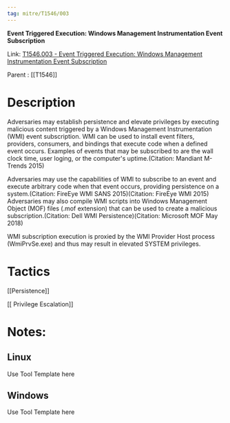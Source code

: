 ```yaml
---
tag: mitre/T1546/003
---
```


**Event Triggered Execution: Windows Management Instrumentation Event Subscription**

Link: [T1546.003 - Event Triggered Execution: Windows Management Instrumentation Event Subscription](https://attack.mitre.org/techniques/T1546/003)

Parent : [[T1546]]


# Description

Adversaries may establish persistence and elevate privileges by executing malicious content triggered by a Windows Management Instrumentation (WMI) event subscription. WMI can be used to install event filters, providers, consumers, and bindings that execute code when a defined event occurs. Examples of events that may be subscribed to are the wall clock time, user loging, or the computer's uptime.(Citation: Mandiant M-Trends 2015)

Adversaries may use the capabilities of WMI to subscribe to an event and execute arbitrary code when that event occurs, providing persistence on a system.(Citation: FireEye WMI SANS 2015)(Citation: FireEye WMI 2015) Adversaries may also compile WMI scripts into Windows Management Object (MOF) files (.mof extension) that can be used to create a malicious subscription.(Citation: Dell WMI Persistence)(Citation: Microsoft MOF May 2018)

WMI subscription execution is proxied by the WMI Provider Host process (WmiPrvSe.exe) and thus may result in elevated SYSTEM privileges.

# Tactics


[[Persistence]]

[[ Privilege Escalation]]


# Notes:

## Linux

Use Tool Template here

## Windows

Use Tool Template here